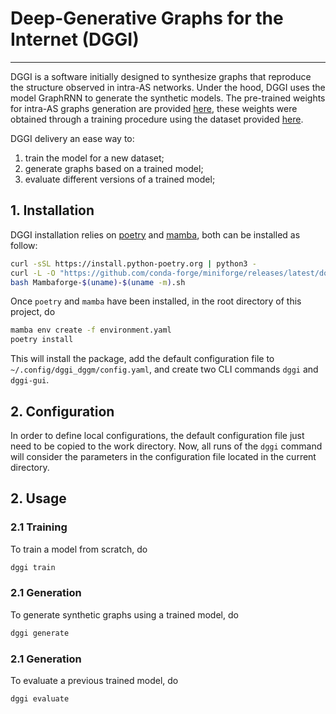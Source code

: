 # Deep-Generative Graphs for the Internet (DGGI)
---

DGGI is a software initially designed to synthesize graphs that reproduce the structure observed in intra-AS networks.
Under the hood, DGGI uses the model GraphRNN to generate the synthetic models.
The pre-trained weights for intra-AS graphs generation are provided [here](), these weights were obtained through a training
procedure using the dataset provided [here]().

DGGI delivery an ease way to:
1. train the model for a new dataset;
2. generate graphs based on a trained model;
3. evaluate different versions of a trained model; 

## 1. Installation
DGGI installation relies on [poetry]() and [mamba](), both can be installed as follow:
```bash
curl -sSL https://install.python-poetry.org | python3 -
curl -L -O "https://github.com/conda-forge/miniforge/releases/latest/download/Mambaforge-$(uname)-$(uname -m).sh"
bash Mambaforge-$(uname)-$(uname -m).sh
```

Once `poetry` and `mamba` have been installed, in the root directory of this project, do
```bash
mamba env create -f environment.yaml
poetry install
```
This will install the package, add the default configuration file to `~/.config/dggi_dggm/config.yaml`, and create two CLI commands `dggi` and `dggi-gui`.

## 2. Configuration
In order to define local configurations, the default configuration file just need to be copied
to the work directory. Now, all runs of the `dggi` command will consider the parameters in the configuration file
located in the current directory.

## 2. Usage
### 2.1 Training
To train a model from scratch, do
```bash
dggi train
```

### 2.1 Generation
To generate synthetic graphs using a trained model, do
```bash
dggi generate
```

### 2.1 Generation
To evaluate a previous trained model, do
```bash
dggi evaluate
```

